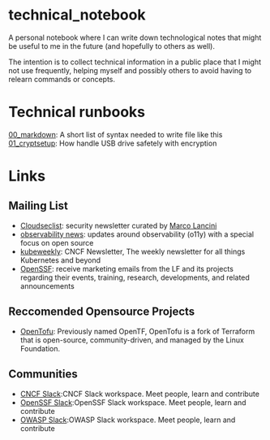 # technical_notebook
A personal notebook where I can write down technological notes that might be useful to me in the future (and hopefully to others as well).

The intention is to collect technical information in a public place that I might not use frequently, helping myself and possibly others to avoid having to relearn commands or concepts.


# Technical runbooks  

[00_markdown](runbooks/00_markdown.md): A short list of syntax needed to write file like this  
[01_cryptsetup](runbooks/01_cryptsetup.md): How handle USB drive safetely with encryption

# Links  
## Mailing List
- [Cloudseclist](https://cloudseclist.com/): security newsletter curated by [Marco Lancini](https://www.marcolancini.it/)  
- [observability news](https://buttondown.email/o11y.news#subscribe-form): updates around observability (o11y) with a special focus on open source  
- [kubeweekly](https://www.cncf.io/kubeweekly/): CNCF Newsletter, The weekly newsletter for all things Kubernetes and beyond  
- [OpenSSF](https://openssf.org/sign-up/): receive marketing emails from the LF and its projects regarding their events, training, research, developments, and related announcements  
## Reccomended Opensource Projects
- [OpenTofu](https://opentofu.org/): Previously named OpenTF, OpenTofu is a fork of Terraform that is open-source, community-driven, and managed by the Linux Foundation.  
## Communities
- [CNCF Slack](https://slack.cncf.io):CNCF Slack workspace. Meet people, learn and contribute  
- [OpenSSF Slack](http://slack.openssf.org/):OpenSSF Slack workspace. Meet people, learn and contribute  
- [OWASP Slack](https://owasp.org/slack/invite):OWASP Slack workspace. Meet people, learn and contribute  